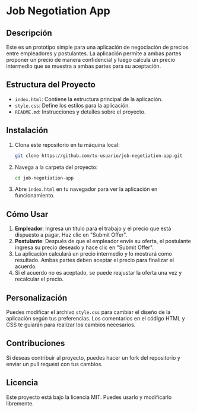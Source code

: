 # Job Negotiation App

## Descripción

Este es un prototipo simple para una aplicación de negociación de precios entre empleadores y postulantes. La aplicación permite a ambas partes proponer un precio de manera confidencial y luego calcula un precio intermedio que se muestra a ambas partes para su aceptación.

## Estructura del Proyecto

- `index.html`: Contiene la estructura principal de la aplicación.
- `style.css`: Define los estilos para la aplicación.
- `README.md`: Instrucciones y detalles sobre el proyecto.

## Instalación

1. Clona este repositorio en tu máquina local:

    ```bash
    git clone https://github.com/tu-usuario/job-negotiation-app.git
    ```

2. Navega a la carpeta del proyecto:

    ```bash
    cd job-negotiation-app
    ```

3. Abre `index.html` en tu navegador para ver la aplicación en funcionamiento.

## Cómo Usar

1. **Empleador**: Ingresa un título para el trabajo y el precio que está dispuesto a pagar. Haz clic en "Submit Offer".
2. **Postulante**: Después de que el empleador envíe su oferta, el postulante ingresa su precio deseado y hace clic en "Submit Offer".
3. La aplicación calculará un precio intermedio y lo mostrará como resultado. Ambas partes deben aceptar el precio para finalizar el acuerdo.
4. Si el acuerdo no es aceptado, se puede reajustar la oferta una vez y recalcular el precio.

## Personalización

Puedes modificar el archivo `style.css` para cambiar el diseño de la aplicación según tus preferencias. Los comentarios en el código HTML y CSS te guiarán para realizar los cambios necesarios.

## Contribuciones

Si deseas contribuir al proyecto, puedes hacer un fork del repositorio y enviar un pull request con tus cambios.

## Licencia

Este proyecto está bajo la licencia MIT. Puedes usarlo y modificarlo libremente.
